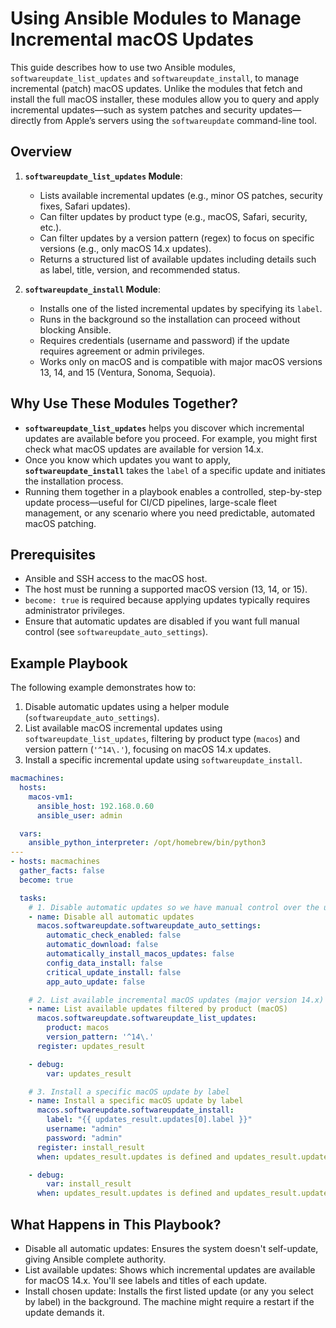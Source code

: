 # Using Ansible Modules to Manage Incremental macOS Updates

This guide describes how to use two Ansible modules, `softwareupdate_list_updates` and `softwareupdate_install`, to manage incremental (patch) macOS updates. Unlike the modules that fetch and install the full macOS installer, these modules allow you to query and apply incremental updates—such as system patches and security updates—directly from Apple’s servers using the `softwareupdate` command-line tool.

## Overview

1. **`softwareupdate_list_updates` Module**:
   - Lists available incremental updates (e.g., minor OS patches, security fixes, Safari updates).
   - Can filter updates by product type (e.g., macOS, Safari, security, etc.).
   - Can filter updates by a version pattern (regex) to focus on specific versions (e.g., only macOS 14.x updates).
   - Returns a structured list of available updates including details such as label, title, version, and recommended status.

2. **`softwareupdate_install` Module**:
   - Installs one of the listed incremental updates by specifying its `label`.
   - Runs in the background so the installation can proceed without blocking Ansible.
   - Requires credentials (username and password) if the update requires agreement or admin privileges.
   - Works only on macOS and is compatible with major macOS versions 13, 14, and 15 (Ventura, Sonoma, Sequoia).

## Why Use These Modules Together?

- **`softwareupdate_list_updates`** helps you discover which incremental updates are available before you proceed. For example, you might first check what macOS updates are available for version 14.x.
- Once you know which updates you want to apply, **`softwareupdate_install`** takes the `label` of a specific update and initiates the installation process.
- Running them together in a playbook enables a controlled, step-by-step update process—useful for CI/CD pipelines, large-scale fleet management, or any scenario where you need predictable, automated macOS patching.

## Prerequisites

- Ansible and SSH access to the macOS host.
- The host must be running a supported macOS version (13, 14, or 15).
- `become: true` is required because applying updates typically requires administrator privileges.
- Ensure that automatic updates are disabled if you want full manual control (see `softwareupdate_auto_settings`).

## Example Playbook

The following example demonstrates how to:

1. Disable automatic updates using a helper module (`softwareupdate_auto_settings`).
2. List available macOS incremental updates using `softwareupdate_list_updates`, filtering by product type (`macos`) and version pattern (`'^14\.'`), focusing on macOS 14.x updates.
3. Install a specific incremental update using `softwareupdate_install`.

```yaml
macmachines:
  hosts:
    macos-vm1:
      ansible_host: 192.168.0.60
      ansible_user: admin

  vars:
    ansible_python_interpreter: /opt/homebrew/bin/python3
---
- hosts: macmachines
  gather_facts: false
  become: true

  tasks:
    # 1. Disable automatic updates so we have manual control over the update process
    - name: Disable all automatic updates
      macos.softwareupdate.softwareupdate_auto_settings:
        automatic_check_enabled: false
        automatic_download: false
        automatically_install_macos_updates: false
        config_data_install: false
        critical_update_install: false
        app_auto_update: false

    # 2. List available incremental macOS updates (major version 14.x)
    - name: List available updates filtered by product (macOS)
      macos.softwareupdate.softwareupdate_list_updates:
        product: macos
        version_pattern: '^14\.'
      register: updates_result

    - debug:
        var: updates_result

    # 3. Install a specific macOS update by label
    - name: Install a specific macOS update by label
      macos.softwareupdate.softwareupdate_install:
        label: "{{ updates_result.updates[0].label }}"
        username: "admin"
        password: "admin"
      register: install_result
      when: updates_result.updates is defined and updates_result.updates | length > 0

    - debug:
        var: install_result
      when: updates_result.updates is defined and updates_result.updates | length > 0
```
## What Happens in This Playbook?
- Disable all automatic updates: Ensures the system doesn't self-update, giving Ansible complete authority.
- List available updates: Shows which incremental updates are available for macOS 14.x. You'll see labels and titles of each update.
- Install chosen update: Installs the first listed update (or any you select by label) in the background. The machine might require a restart if the update demands it.
